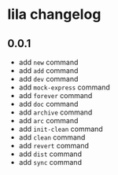 # lila changelog

## 0.0.1

- add `new` command
- add `add` command
- add `dev` command
- add `mock-express` command
- add `forever` command
- add `doc` command
- add `archive` command
- add `arc` command
- add `init-clean` command
- add `clean` command
- add `revert` command
- add `dist` command
- add `sync` command